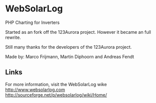 # WebSolarLog
PHP Charting for Inverters

Started as an fork off the 123Aurora project.
However it became an full rewrite.

Still many thanks for the developers of the 123Aurora project.

Made by: Marco Frijmann, Martin Diphoorn and Andreas Fendt

## Links

For more information, visit the WebSolarLog wike
http://www.websolarlog.com
http://sourceforge.net/p/websolarlog/wiki/Home/